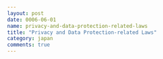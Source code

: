 ```yaml
---
layout: post
date: 0006-06-01
name: privacy-and-data-protection-related-laws
title: "Privacy and Data Protection-related Laws"
category: japan
comments: true
---
```



